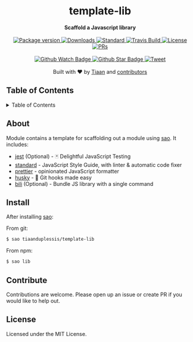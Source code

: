 <h1 align="center">template-lib</h1>
<div align="center">
  <strong>Scaffold a Javascript library</strong>
</div>
<br>
<div align="center">
  <a href="https://npmjs.org/package/template-lib">
    <img src="https://img.shields.io/npm/v/template-lib.svg?style=flat-square" alt="Package version" />
  </a>
  <a href="https://npmjs.org/package/template-lib">
  <img src="https://img.shields.io/npm/dm/template-lib.svg?style=flat-square" alt="Downloads" />
  </a>
  <a href="https://github.com/feross/standard">
    <img src="https://img.shields.io/badge/code%20style-standard-brightgreen.svg?style=flat-square" alt="Standard" />
  </a>
  <a href="https://travis-ci.org/tiaanduplessis/template-lib">
    <img src="https://img.shields.io/travis/tiaanduplessis/template-lib.svg?style=flat-square" alt="Travis Build" />
  </a>
  <a href="https://github.com/tiaanduplessis/template-lib/blob/master/LICENSE">
    <img src="https://img.shields.io/npm/l/template-lib.svg?style=flat-square" alt="License" />
  </a>
  <a href="http://makeapullrequest.com">
    <img src="https://img.shields.io/badge/PRs-welcome-brightgreen.svg?style=flat-square" alt="PRs" />
  </a>
</div>
<br>
<div align="center">
  <a href="https://github.com/tiaanduplessis/template-lib/watchers">
    <img src="https://img.shields.io/github/watchers/tiaanduplessis/template-lib.svg?style=social" alt="Github Watch Badge" />
  </a>
  <a href="https://github.com/tiaanduplessis/template-lib/stargazers">
    <img src="https://img.shields.io/github/stars/tiaanduplessis/template-lib.svg?style=social" alt="Github Star Badge" />
  </a>
  <a href="https://twitter.com/intent/tweet?text=Check%20out%20template-lib!%20https://github.com/tiaanduplessis/template-lib%20%F0%9F%91%8D">
    <img src="https://img.shields.io/twitter/url/https/github.com/tiaanduplessis/template-lib.svg?style=social" alt="Tweet" />
  </a>
</div>
<br>
<div align="center">
  Built with ❤︎ by <a href="tiaan.beer">Tiaan</a> and <a href="https://github.com/tiaanduplessis/template-lib/graphs/contributors">contributors</a>
</div>

<h2>Table of Contents</h2>
<details>
  <summary>Table of Contents</summary>
  <li><a href="#about">About</a></li>
  <li><a href="#install">Install</a></li>
  <li><a href="#contribute">Contribute</a></li>
  <li><a href="#license">License</a></li>
</details>

## About

Module contains a template for scaffolding out a module using [sao](https://sao.js.org/#/).
It includes:

- [jest](https://github.com/facebook/jest) (Optional) - 🃏 Delightful JavaScript Testing
- [standard](https://github.com/feross/standard) - JavaScript Style Guide, with linter & automatic code fixer
- [prettier](https://github.com/prettier/prettier) - opinionated JavaScript formatter
- [husky](https://github.com/typicode/husky) - 🐶 Git hooks made easy
- [bili](https://github.com/egoist/bili) (Optional) - Bundle JS library with a single command

## Install

After installing [sao](https://github.com/egoist/sao):

From git:

```sh
$ sao tiaanduplessis/template-lib
```

From npm:

```sh
$ sao lib
```

## Contribute

Contributions are welcome. Please open up an issue or create PR if you would like to help out.

## License

Licensed under the MIT License.
